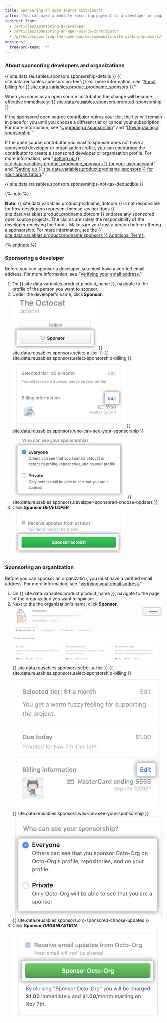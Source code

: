 ```yaml
---
title: Sponsoring an open source contributor
intro: 'You can make a monthly recurring payment to a developer or organization who designs, creates, or maintains open source projects you depend on.'
redirect_from:
  - /articles/sponsoring-a-developer
  - /articles/sponsoring-an-open-source-contributor
  - /github/supporting-the-open-source-community-with-github-sponsors/sponsoring-a-developer
versions:
  free-pro-team: '*'
---
```


### About sponsoring developers and organizations

{{ site.data.reusables.sponsors.sponsorship-details }} {{ site.data.reusables.sponsors.no-fees }} For more information, see "[About billing for {{ site.data.variables.product.prodname_sponsors }}](/articles/about-billing-for-github-sponsors)."

When you sponsor an open source contributor, the change will become effective immediately. {{ site.data.reusables.sponsors.prorated-sponsorship }} 

If the sponsored open source contributor retires your tier, the tier will remain in place for you until you choose a different tier or cancel your subscription. For more information, see "[Upgrading a sponsorship](/articles/upgrading-a-sponsorship)" and "[Downgrading a sponsorship](/articles/downgrading-a-sponsorship)."

If the open source contributor you want to sponsor does not have a sponsored developer or organization profile, you can encourage the contributor to create a sponsored developer or organization profile. For more information, see "[Setting up {{ site.data.variables.product.prodname_sponsors }} for your user account](/github/supporting-the-open-source-community-with-github-sponsors/setting-up-github-sponsors-for-your-user-account)" and "[Setting up {{ site.data.variables.product.prodname_sponsors }} for your organization](/github/supporting-the-open-source-community-with-github-sponsors/setting-up-github-sponsors-for-your-organization)."

{{ site.data.reusables.sponsors.sponsorships-not-tax-deductible }}

{% note %}

**Note:** {{ site.data.variables.product.prodname_dotcom }} is not responsible for how developers represent themselves nor does {{ site.data.variables.product.prodname_dotcom }} endorse any sponsored open source projects. The claims are solely the responsibility of the developer receiving the funds. Make sure you trust a person before offering a sponsorship. For more information, see the [{{ site.data.variables.product.prodname_sponsors }} Additional Terms](/github/site-policy/github-sponsors-additional-terms).

{% endnote %}

### Sponsoring a developer

Before you can sponsor a developer, you must have a verified email address. For more information, see "[Verifying your email address](/github/getting-started-with-github/verifying-your-email-address)."

1. On {{ site.data.variables.product.product_name }}, navigate to the profile of the person you want to sponsor.
2. Under the developer's name, click **Sponsor**.
  ![Sponsor button](/assets/images/help/profile/sponsor-button.png)
{{ site.data.reusables.sponsors.select-a-tier }}
{{ site.data.reusables.sponsors.select-sponsorship-billing }}
  ![Edit payment button](/assets/images/help/sponsors/edit-sponsorship-payment-button.png)
{{ site.data.reusables.sponsors.who-can-see-your-sponsorship }}
  ![Radio buttons to choose who can see your sponsorship](/assets/images/help/sponsors/who-can-see-sponsorship.png)
{{ site.data.reusables.sponsors.developer-sponsored-choose-updates }}
7. Click **Sponsor _DEVELOPER_**.
  ![Sponsor developer button](/assets/images/help/sponsors/sponsor-developer-button.png)

### Sponsoring an organization

Before you can sponsor an organization, you must have a verified email address. For more information, see "[Verifying your email address](/github/getting-started-with-github/verifying-your-email-address)."

1. On {{ site.data.variables.product.product_name }}, navigate to the page of the organization you want to sponsor.
2. Next to the the organization's name, click **Sponsor**.
  ![Sponsor button](/assets/images/help/sponsors/sponsor-org-button.png)
{{ site.data.reusables.sponsors.select-a-tier }}
{{ site.data.reusables.sponsors.select-sponsorship-billing }}
  ![Edit payment button](/assets/images/help/sponsors/edit-org-sponsorship-payment-button.png)
{{ site.data.reusables.sponsors.who-can-see-your-sponsorship }}
  ![Radio buttons to choose who can see your sponsorship](/assets/images/help/sponsors/who-can-see-org-sponsorship.png)
{{ site.data.reusables.sponsors.org-sponsored-choose-updates }}
7. Click **Sponsor _ORGANIZATION_**.
  ![Sponsor organization button](/assets/images/help/sponsors/sponsor-org-confirm-button.png)
